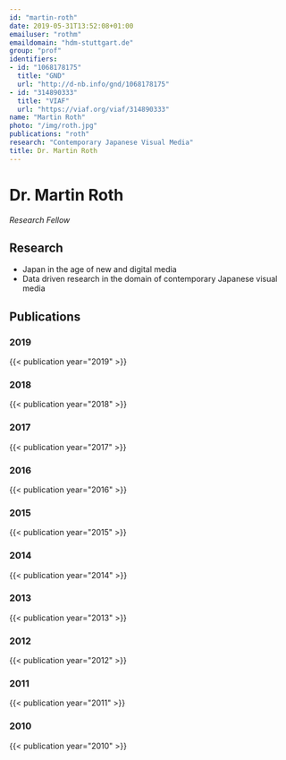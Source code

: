 ```yaml
---
id: "martin-roth"
date: 2019-05-31T13:52:08+01:00
emailuser: "rothm"
emaildomain: "hdm-stuttgart.de"
group: "prof"
identifiers:
- id: "1068178175"
  title: "GND"
  url: "http://d-nb.info/gnd/1068178175"
- id: "314890333"
  title: "VIAF"
  url: "https://viaf.org/viaf/314890333"
name: "Martin Roth"
photo: "/img/roth.jpg"
publications: "roth"
research: "Contemporary Japanese Visual Media"
title: Dr. Martin Roth
---
```


# Dr. Martin Roth

*Research Fellow*


## Research
- Japan in the age of new and digital media
- Data driven research in the domain of contemporary Japanese visual media


## Publications
### 2019
{{< publication year="2019" >}}
### 2018
{{< publication year="2018" >}}
### 2017
{{< publication year="2017" >}}
### 2016
{{< publication year="2016" >}}
### 2015
{{< publication year="2015" >}}
### 2014
{{< publication year="2014" >}}
### 2013
{{< publication year="2013" >}}
### 2012
{{< publication year="2012" >}}
### 2011
{{< publication year="2011" >}}
### 2010
{{< publication year="2010" >}}



